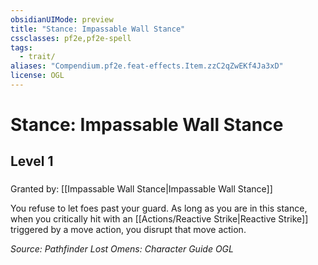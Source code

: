 ```yaml
---
obsidianUIMode: preview
title: "Stance: Impassable Wall Stance"
cssclasses: pf2e,pf2e-spell
tags:
  - trait/
aliases: "Compendium.pf2e.feat-effects.Item.zzC2qZwEKf4Ja3xD"
license: OGL
---
```

# Stance: Impassable Wall Stance
## Level 1
### 






Granted by: [[Impassable Wall Stance|Impassable Wall Stance]]

You refuse to let foes past your guard. As long as you are in this stance, when you critically hit with an [[Actions/Reactive Strike|Reactive Strike]] triggered by a move action, you disrupt that move action.

*Source: Pathfinder Lost Omens: Character Guide*
*OGL*